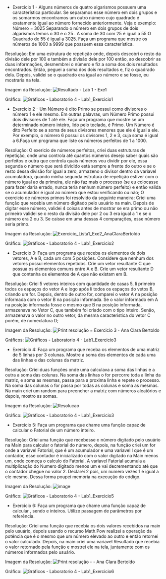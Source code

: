 - Exercicio 1 - Alguns números de quatro algarismos possuem uma característica particular. Se separamos 
esse número em dois grupos e os somarmos encontramos um outro número cujo quadrado 
é exatamente igual ao número fornecido anteriormente. Veja o exemplo:
Número = 3025 
Separando o número em dois grupos de dois algarismos temos o 30 e o 25 . 
A soma de 30 com 25 é igual a 55
O Quadrado de 55 é igual a 3025.
Faça um programa que mostre os números de 1000 a 9999 que possuem essa característica.

Resolução: Em uma estrutura de repetição onde, depois descobri o resto da divisão dele por 100 e também a divisão dele por 100
então, ao descobrir as duas informações, desmembrei o número e fiz a soma dos dois resultados encontrados. Então, peguei a soma dos dois
resultados e, fiz o quadrado dela. Depois, validei se o quadrado era igual ao número e se fosse, eu mostraria na tela.

 Imagem da Resolução: ![Resultado - Lab 1 - Exe1](https://user-images.githubusercontent.com/101759772/189239888-a4b242f2-d3a6-4de5-b562-3629bfc50a3f.jpg)
 
Gráfico: ![Gráficos - Laboratorio 4 - Lab1_Exercicio1](https://user-images.githubusercontent.com/101759772/194180495-a488f50e-401b-4ec5-ab2c-b0e1597c46e0.PNG)


- Exercicio 2 - Um Número é dito Primo se possui como divisores o número 1 e ele mesmo. Em outras 
palavras, um Número Primo possui dois divisores de 1 até ele. Faça um programa que mostre se um determinado número inteiro, lido pelo teclado, é 
Primo. Um Número é dito Perfeito se a soma de seus divisores menores que ele é igual a ele. Por exemplo, o número 6 possui os  divisores 1, 2 e 3, cuja soma é igual a 6.Faça um programa que liste os números perfeitos de 1 a 1000.

Resolução: O exericio de números perfeitos, criei duas estruturas de repetição, onde uma controla até quantos números desejo saber quais são perfeitos e outra que controla quais números vou dividir por ele, essa segunda o número que será dividido está sempre a frente do outro e se o resto dessa divisão for igual a zero, armazeno o divisor dentro da variavel acumuladora, quando minha segunda estrutura de repetição estiver com o número igual ao da primeira, ele não faz mais o processo (se eu colocasse para fazer daria errado, nunca teria nenhum número perfeito) e então valida se o acumulador é igual ao número que estou verificando ou não; O exercicio de números primos foi resolvido da seguinte maneira: Criei uma função que recebia um número digitado 
pelo usuário na main. Depois de digitar esse número, validei 4 coisas antes de mostrar se era primo ou não primeiro validei se o resto da divisão
dele por 2 ou 3 era igual a 1 e se o número era 2 ou 3. Se caisse em uma dessas 4 comparações, esse número seria primo.

Imagem da Resolução: ![Exercicio_Lista1_Exe2_AnaClaraBertoldo](https://user-images.githubusercontent.com/101759772/189510825-151fb8f9-86bd-4657-a4dd-ba12d4aea899.PNG)

Gráfico: ![Gráficos - Laboratorio 4 - Lab1_Exercicio2](https://user-images.githubusercontent.com/101759772/194180920-77f2d645-439b-414d-a10d-e99596e62c1e.PNG)


- Exercicio 3: Faça um programa que receba os elementos de dois vetores, A e B, cada um com 5 posições. 
Considere que nenhum dos vetores possui elementos repetidos.
Crie um vetor resultante C que possua os elementos comuns entre A e B.
Crie um vetor resultante D que contenha os elementos de A que não existam em B.

Resolução: Criei 5 vetores inteiros com quantidade de casas 5, li primeiro todos os espaços do vetor A e logo após li todos os espaços do vetos B, criando um for.
Depois, dentro de outro for, comparei o vetor A na posição informada com o vetor B na posição informada. Se o valor informado em A na posição informada fosse o mesmo que B na posição informada, armazenava no Vetor C, que também foi criado com o tipo inteiro. Senão, armazenava o valor no outro vetor, da mesma caracteristica do vetor C porém, de nomeclatura D;

Imagem da Resolução: ![Print resolução = Exercicio 3 - Ana Clara Bertoldo](https://user-images.githubusercontent.com/101759772/189797287-34cf68b6-feec-4282-99bc-aea12378b218.jpg)

Gráficos: ![Gráficos - Laboratorio 4 - Lab1_Exercicio3](https://user-images.githubusercontent.com/101759772/194181079-c51cf1de-3bbb-4bd1-a29f-862154a8f5cc.PNG)

- Exercicio 4: Faça um programa que receba os elementos de uma matriz de 5 linhas por 3 colunas. Mostre a soma dos elementos de cada uma das linhas e das colunas da matriz.

Resolução: Criei duas funções onde uma calculava a soma das linhas e a outra a soma das colunas. Na soma das linhas o for percorre toda a linha da matriz, e soma as mesmas, passa para a proxima linha e repete o processo. Na soma das colunas o for passa por todas as colunas e soma as mesmas. Na main criei um random para preencher a matriz com números aleatórios e depois, mostro as somas.

Imagem da Resolução: ![Resolucao](https://user-images.githubusercontent.com/101759772/190521921-0574a145-7488-4746-b9ce-9bf0fab800df.JPG)

Gráfico: ![Gráficos - Laboratorio 4 - Lab1_Exercicio3](https://user-images.githubusercontent.com/101759772/194181293-f7bba021-5a79-4704-abf6-c013b28d94be.PNG)

- Exercicio 5: Faça um programa que chame uma função capaz de calcular o Fatorial de um número inteiro.

Resolução: Criei uma função que recebesse o número digitado pelo usuário na Main para calcular o fatorial do número, depois, na função criei um for onde a variavel Fatorial, que é um acumulador e uma variavel I que é um contador, esse contador é inicializado com o valor digitado na Main menos um, onde começa o calculo do Fatorial. A variavel Fatorial acumula a multiplicação do Numero digitado menos um e vai decrementando até que o contador chegue no valor 2. Declarei 2 pois, um numero vezes 1 é igual a ele mesmo. Dessa forma poupei memória na execução do código.

Imagem da Resolução: ![image](https://user-images.githubusercontent.com/101759772/189798003-6c3b723f-703c-4db3-ad06-3e42a2896e33.png)

Gráfico: ![Gráficos - Laboratorio 4 - Lab1_Exercicio5](https://user-images.githubusercontent.com/101759772/194181461-c34377cd-5a56-4705-8027-58d2371debed.PNG)

- Exercicio 6: Faça um programa que chame uma função capaz de calcular  , sendo  e  inteiros. Utilize passagem de parâmetros por referência. 

Resolução: Criei uma função que recebia os dois valores recebidos na main pelo usuário, depois usando o recurso Math.Pow realizei a operação da potência que é o mesmo que um número elevado ao outro e então retornei o valor calculado. Depois, na main criei uma variavel Resultado que recebia o valor retornado pela função e mostrei ele na tela, juntamente com os números informados pelo usuário.

Imagem da Resolução: ![Print resolução - - Ana Clara Bertoldo](https://user-images.githubusercontent.com/101759772/189798224-49f475dd-662d-4dea-9241-4fa1ff734549.jpg)

Gráfico: ![Gráficos - Laboratorio 4 - Lab1_Exercicio6](https://user-images.githubusercontent.com/101759772/194181591-d499d8b4-d82e-44b4-8b98-cc5e4a42560f.PNG)
